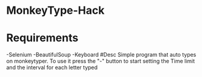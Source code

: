 # MonkeyType-Hack
# Requirements
-Selenium
-BeautifulSoup
-Keyboard
#Desc
Simple program that auto types on monkeytyper. To use it press the "-" button to start setting the Time limit and the interval for each letter typed
